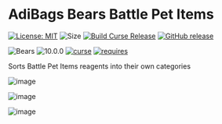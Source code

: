 # AdiBags Bears Battle Pet Items

[![License: MIT](https://img.shields.io/badge/License-MIT-yellow.svg)](https://opensource.org/licenses/MIT)
![Size](https://img.shields.io/github/repo-size/N6REJ/AdiBags_Bears_Battle_Pet_Items)
[![Build Curse Release](https://github.com/N6REJ/AdiBags_Bears_Battle_Pet_Items/actions/workflows/release.yml/badge.svg)](https://github.com/N6REJ/AdiBags_Bears_Battle_Pet_Items/actions/workflows/release.yml)
[![GitHub release](https://img.shields.io/github/release/N6REJ/AdiBags_Bears_Battle_Pet_Items.svg)](https://GitHub.com/N6REJ/AdiBags_Bears_Battle_Pet_Items/releases/)

![Bears](https://img.shields.io/badge/Supports-Shadowlands-0B68D7)
![10.0.0](https://img.shields.io/badge/Ready_for-10.0.0-darkgreen)
[![curse](https://img.shields.io/badge/Curseforge_Project_ID:-545326-purple)](https://www.curseforge.com/wow/addons/adibags_shadowlands_blacksmithing)
[![requires](https://img.shields.io/badge/Requires-AdiBags-brown)](https://www.curseforge.com/wow/addons/adibags)

Sorts Battle Pet Items reagents into their own categories

![image](https://user-images.githubusercontent.com/1850089/141405641-1fb356a2-57c5-49e7-b829-c2ef6375b38d.png)

![image](https://user-images.githubusercontent.com/1850089/141405569-52145afb-4535-4837-ae6b-c49d3863fa23.png)

![image](https://user-images.githubusercontent.com/1850089/141405454-75bf402b-50df-45c6-b121-16a4d0a195cb.png)

